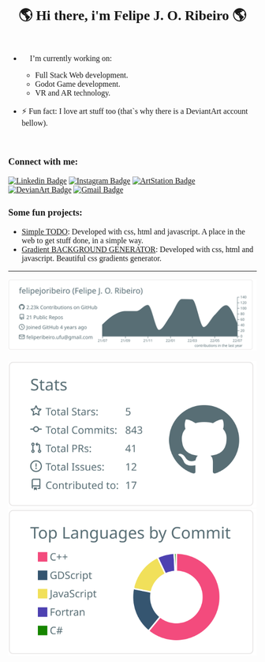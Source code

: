 <h1 align="center" style="font-family: 'Times', sans-serif;">🌎 Hi there, i'm Felipe J. O. Ribeiro 🌎 </h1>

<div style="font-size:1rem;display: flex;flex-direction: column; align-items:center;justify-content: center;font-family: 'Times', sans-serif;">


- 🚀 I’m currently working on:
  - Full Stack Web development.
  - Godot Game development.
  - VR and AR technology.
  
- ⚡ Fun fact: I love art stuff too (that`s why there is a DeviantArt account bellow).

<div>

### Connect with me:

[![Linkedin Badge](https://img.shields.io/badge/-LinkedIn-blue?style=flat-square&logo=Linkedin&logoColor=white&link=https://https://www.linkedin.com/in/felipe-jose-oliveira-ribeiro-696680159/)](https://www.linkedin.com/in/felipejoribeiro)
[![Instagram Badge](https://img.shields.io/badge/-Instagram-C13584?style=flat-quare&labelColor=C13584&logo=instagram&logoColor=white&link=https://https://www.instagram.com/eduamaro.m/)](https://www.instagram.com/felipe_joribeiro/)
[![ArtStation Badge](https://img.shields.io/badge/-ArtStation-2A79C6?style=flat-square&logo=ArtStation&logoColor=white&link=https://www.artstation.com/felipejoribeiro)](https://www.artstation.com/felipejoribeiro)
[![DevianArt Badge](https://img.shields.io/badge/-DeviantArt-2F4B2F?style=flat-square&logo=DeviantArt&logoColor=white&link=https://www.deviantart.com/felipejoseoliveira)](https://www.deviantart.com/felipejoseoliveira)
[![Gmail Badge](https://img.shields.io/badge/-Gmail-c14438?style=flat-square&logo=Gmail&logoColor=white&link=mailto:feliperibeiro.ufu@gmail.com)](mailto:feliperibeiro.ufu@gmail.com)


### Some fun projects:
- [Simple TODO](https://felipejoribeiro.github.io/simple_todo/): Developed with css, html and javascript. A place in the web to get stuff done, in a simple way.
- [Gradient BACKGROUND GENERATOR](https://felipejoribeiro.github.io/simple_back_ground_picker/): Developed with css, html and javascript. Beautiful css gradients generator.

---

[![](./profile-summary-card-output/default/0-profile-details.svg)](https://github.com/vn7n24fzkq/github-profile-summary-cards)
![![](./profile-summary-card-output/default/1-repos-per-language.svg)](https://github.com/vn7n24fzkq/github-profile-summary-cards)
[![](./profile-summary-card-output/default/3-stats.svg)](https://github.com/vn7n24fzkq/github-profile-summary-cards)
[![](./profile-summary-card-output/default/2-most-commit-language.svg)](https://github.com/vn7n24fzkq/github-profile-summary-cards)

[comment]: <a href="https://github.com/anuraghazra/github-readme-stats">
[comment]:   <img align="left" src="https://github-readme-stats.vercel.app/api?username=felipejoribeiro&show_icons=true&hide_border=true&count_private=true&hide=issues" />
[comment]: </a> 

